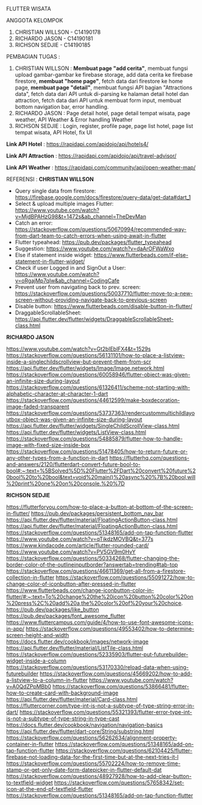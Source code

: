 FLUTTER WISATA

ANGGOTA KELOMPOK
1. CHRISTIAN WILLSON - C14190178
2. RICHARDO JASON - C14190181
3. RICHSON SEDJIE - C14190185

PEMBAGIAN TUGAS :
1. CHRISTIAN WILLSON : **Membuat page "add cerita"**, membuat fungsi upload gambar-gambar ke firebase storage, add data cerita ke firebase firestore, **membuat "home page"**, fetch data dari firestore ke home page, **membuat page "detail"**, membuat fungsi API bagian "Attractions data", fetch data dari API untuk di-parsing ke halaman detail hotel dan attraction, fetch data dari API untuk membuat form input, membuat bottom navigation bar, error handling.
2. RICHARDO JASON : Page detail hotel, page detail tempat wisata, page weather, API Weather & Error handling Weather
3. RICHSON SEDJIE : Login, register, profile page, page list hotel, page list tempat wisata, API Hotel, fix UI

**Link API Hotel** : https://rapidapi.com/apidojo/api/hotels4/

**Link API Attraction** : https://rapidapi.com/apidojo/api/travel-advisor/

**Link API Weather** : https://rapidapi.com/community/api/open-weather-map/

REFERENSI :
**CHRISTIAN WILLSON**
- Query single data from firestore: https://firebase.google.com/docs/firestore/query-data/get-data#dart_1 <br>
- Select & upload multiple images Flutter: https://www.youtube.com/watch?v=MjdBPAHzG98&t=1472s&ab_channel=TheDevMan <br>
- Catch an error: https://stackoverflow.com/questions/50670994/recommended-way-from-dart-team-to-catch-errors-when-using-await-in-flutter <br>
- Flutter typeahead: https://pub.dev/packages/flutter_typeahead <br>
- Suggestion: https://www.youtube.com/watch?v=daArOFWaWxo <br>
- Else if statement inside widget: https://www.flutterbeads.com/if-else-statement-in-flutter-widget/ <br>
- Check if user Logged in and SignOut a User: https://www.youtube.com/watch?v=oRgajMp7qIw&ab_channel=CodingCafe <br>
- Prevent user from navigating back to prev. screen: https://stackoverflow.com/questions/50037710/flutter-move-to-a-new-screen-without-providing-navigate-back-to-previous-screen <br>
- Disable button: https://www.flutterbeads.com/disable-button-in-flutter/ <br>
- DraggableScrollableSheet: https://api.flutter.dev/flutter/widgets/DraggableScrollableSheet-class.html <br>

**RICHARDO JASON**

https://www.youtube.com/watch?v=Gt2bIEblFX4&t=1529s
https://stackoverflow.com/questions/56131101/how-to-place-a-listview-inside-a-singlechildscrollview-but-prevent-them-from-scr
https://api.flutter.dev/flutter/widgets/Image/Image.network.html
https://stackoverflow.com/questions/60058946/flutter-object-was-given-an-infinite-size-during-layout
https://stackoverflow.com/questions/61326411/scheme-not-starting-with-alphabetic-character-at-character-1-dart 
https://stackoverflow.com/questions/44612599/make-boxdecoration-image-faded-transparent
https://stackoverflow.com/questions/53737363/rendercustommultichildlayoutbox-object-was-given-an-infinite-size-during-layout
https://api.flutter.dev/flutter/widgets/SingleChildScrollView-class.html
https://api.flutter.dev/flutter/widgets/ListView-class.html
https://stackoverflow.com/questions/54885879/flutter-how-to-handle-image-with-fixed-size-inside-box
https://stackoverflow.com/questions/51478405/how-to-return-future-or-any-other-types-from-a-function-in-dart
https://flutterhq.com/questions-and-answers/2120/flutterdart-convert-future-bool-to-bool#:~:text=%5BSolved%5D%20Flutter%2FDart%20convert%20future%20bool%20to%20bool&text=void%20main()%20async%20%7B%20bool,will%20print%20one%20on%20console.%20%7D

**RICHSON SEDJIE**

https://flutterforyou.com/how-to-place-a-button-at-bottom-of-the-screen-in-flutter/
https://pub.dev/packages/persistent_bottom_nav_bar
https://api.flutter.dev/flutter/material/FloatingActionButton-class.html
https://api.flutter.dev/flutter/material/FloatingActionButton-class.html
https://stackoverflow.com/questions/51348165/add-on-tap-function-flutter
https://www.youtube.com/watch?v=qTikdzMOVBQ&t=377s
https://www.kindacode.com/article/flutter-rounded-card/
https://www.youtube.com/watch?v=PV5GV9m0HvY
https://stackoverflow.com/questions/50334268/flutter-changing-the-border-color-of-the-outlineinputborder?answertab=trending#tab-top
https://stackoverflow.com/questions/46611369/get-all-from-a-firestore-collection-in-flutter
https://stackoverflow.com/questions/55091272/how-to-change-color-of-iconbutton-after-pressed-in-flutter
https://www.flutterbeads.com/change-iconbutton-color-in-flutter/#:~:text=To%20change%20the%20icon%20button%20color%20on%20press%2C%20add%20a,the%20color%20of%20your%20choice.
https://pub.dev/packages/like_button
https://pub.dev/packages/font_awesome_flutter
https://www.fluttercampus.com/guide/4/how-to-use-font-awesome-icons-in-app/
https://stackoverflow.com/questions/49553402/how-to-determine-screen-height-and-width
https://docs.flutter.dev/cookbook/images/network-image
https://api.flutter.dev/flutter/material/ListTile-class.html
https://stackoverflow.com/questions/52335903/flutter-put-futurebuilder-widget-inside-a-column
https://stackoverflow.com/questions/53170330/reload-data-when-using-futurebuilder
https://stackoverflow.com/questions/45669202/how-to-add-a-listview-to-a-column-in-flutter
https://www.youtube.com/watch?v=A0QdZPpMBb0
https://stackoverflow.com/questions/53866481/flutter-how-to-create-card-with-background-image
https://api.flutter.dev/flutter/material/Card-class.html
https://fluttercorner.com/type-int-is-not-a-subtype-of-type-string-error-in-dart/
https://stackoverflow.com/questions/55321393/flutter-error-type-int-is-not-a-subtype-of-type-string-in-type-cast
https://docs.flutter.dev/cookbook/navigation/navigation-basics
https://api.flutter.dev/flutter/dart-core/String/substring.html
https://stackoverflow.com/questions/56262634/alignment-property-container-in-flutter
https://stackoverflow.com/questions/51348165/add-on-tap-function-flutter
https://stackoverflow.com/questions/62104425/flutter-firebase-not-loading-data-for-the-first-time-but-at-the-next-tries-it-l
https://stackoverflow.com/questions/55702224/how-to-remove-time-stamp-or-get-only-date-form-datepicker-in-flutter-default-dat
https://stackoverflow.com/questions/48927928/how-to-add-clear-button-to-textfield-widget
https://stackoverflow.com/questions/57658342/set-icon-at-the-end-pf-textfield-flutter
https://stackoverflow.com/questions/51348165/add-on-tap-function-flutter

